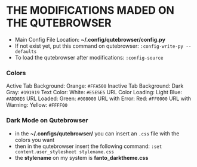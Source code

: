 # THE MODIFICATIONS MADED ON THE QUTEBROWSER


* Main Config File Location: **~/.config/qutebrowser/config.py**
* If not exist yet, put this command on qutebrowser: `:config-write-py --defaults`
* To load the qutebrowser after modifications: `:config-source`

### Colors

Active Tab Background: Orange: `#FFA500`
Inactive Tab Background: Dark Gray: `#191919`
Text Color: White: `#E5E5E5`
URL Color Loading: Light Blue: `#ADD8E6`
URL Loaded: Green: `#008000`
URL with Error: Red: `#FF0000`
URL with Warning: Yellow: `#FFFF00`

### Dark Mode on Qutebrowser

* in the **~/.configs/qutebrowser/** you can insert an `.css` file with the colors you want
* then in the qutebrowser insert the following command: `:set content.user_stylesheet stylename.css`
* the **stylename** on my system is **fanto_darktheme.css**

